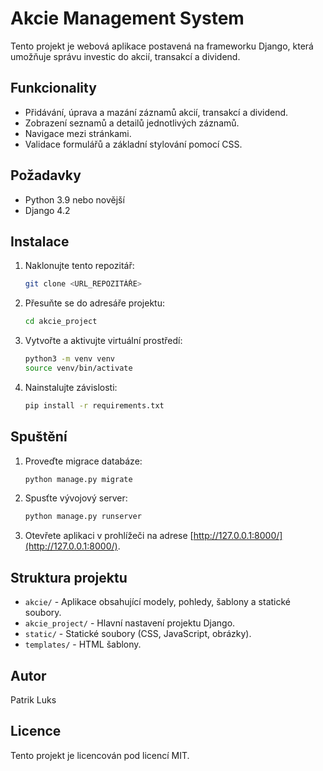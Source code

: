 # Akcie Management System

Tento projekt je webová aplikace postavená na frameworku Django, která umožňuje správu investic do akcií, transakcí a dividend.

## Funkcionality
- Přidávání, úprava a mazání záznamů akcií, transakcí a dividend.
- Zobrazení seznamů a detailů jednotlivých záznamů.
- Navigace mezi stránkami.
- Validace formulářů a základní stylování pomocí CSS.

## Požadavky
- Python 3.9 nebo novější
- Django 4.2

## Instalace
1. Naklonujte tento repozitář:
   ```bash
   git clone <URL_REPOZITÁŘE>
   ```
2. Přesuňte se do adresáře projektu:
   ```bash
   cd akcie_project
   ```
3. Vytvořte a aktivujte virtuální prostředí:
   ```bash
   python3 -m venv venv
   source venv/bin/activate
   ```
4. Nainstalujte závislosti:
   ```bash
   pip install -r requirements.txt
   ```

## Spuštění
1. Proveďte migrace databáze:
   ```bash
   python manage.py migrate
   ```
2. Spusťte vývojový server:
   ```bash
   python manage.py runserver
   ```
3. Otevřete aplikaci v prohlížeči na adrese [http://127.0.0.1:8000/](http://127.0.0.1:8000/).

## Struktura projektu
- `akcie/` - Aplikace obsahující modely, pohledy, šablony a statické soubory.
- `akcie_project/` - Hlavní nastavení projektu Django.
- `static/` - Statické soubory (CSS, JavaScript, obrázky).
- `templates/` - HTML šablony.

## Autor
Patrik Luks

## Licence
Tento projekt je licencován pod licencí MIT.
